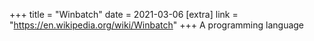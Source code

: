 +++
title = "Winbatch"
date = 2021-03-06
[extra]
link = "https://en.wikipedia.org/wiki/Winbatch"
+++
A programming language

